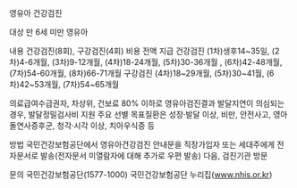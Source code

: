 영유아 건강검진

대상
 만 6세 미만 영유아

내용
 건강검진(8회), 구강검진(4회) 비용 전액 지급
     건강검진 (1차)생후14~35일, (2차)4-6개월, (3차)9-12개월, (4차)18-24개월, (5차)30-36개월 , (6차)42-48개월, (7차)54-60개월, (8차)66-71개월
     구강검진 (4차)18~29개월, (5차)30~41월, (6차)42~53개월, (7차)54~65개월
    
 의료급여수급권자, 차상위, 건보료 80% 이하로 영유아검진결과 발달지연이 의심되는 경우, 발달정밀검사비 지원
 주요 선별 목표질환은 성장·발달 이상, 비만, 안전사고, 영아돌연사증후군, 청각·시각 이상, 치아우식증 등

방법
 국민건강보험공단에서 영유아건강검진 안내문을 직장가입자 또는 세대주에게 전자문서로 발송(전자문서 미열람자에 대해 추가로 우편 발송) 다음, 검진기관 방문

문의
 국민건강보험공단(1577-1000)
 국민건강보험공단 누리집(www.nhis.or.kr)
